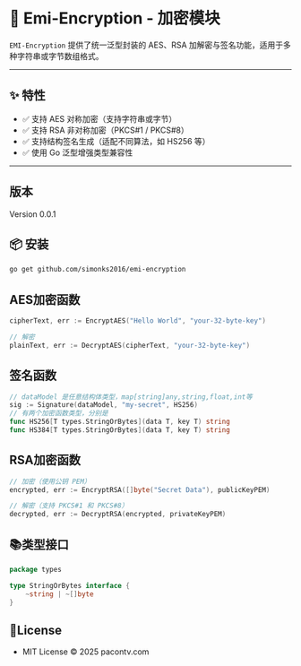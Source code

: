 # 🔐 Emi-Encryption - 加密模块

`EMI-Encryption` 提供了统一泛型封装的 AES、RSA 加解密与签名功能，适用于多种字符串或字节数组格式。

---

## ✨ 特性

- ✅ 支持 AES 对称加密（支持字符串或字节）
- ✅ 支持 RSA 非对称加密（PKCS#1 / PKCS#8）
- ✅ 支持结构签名生成（适配不同算法，如 HS256 等）
- ✅ 使用 Go 泛型增强类型兼容性

---

## 版本
Version 0.0.1

## 📦 安装

```bash
go get github.com/simonks2016/emi-encryption
```

## AES加密函数
```go
cipherText, err := EncryptAES("Hello World", "your-32-byte-key")

// 解密
plainText, err := DecryptAES(cipherText, "your-32-byte-key")
```
## 签名函数
```go
// dataModel 是任意结构体类型，map[string]any,string,float,int等
sig := Signature(dataModel, "my-secret", HS256)
// 有两个加密函数类型，分别是
func HS256[T types.StringOrBytes](data T, key T) string
func HS384[T types.StringOrBytes](data T, key T) string
```

## RSA加密函数
```go
// 加密（使用公钥 PEM）
encrypted, err := EncryptRSA([]byte("Secret Data"), publicKeyPEM)

// 解密（支持 PKCS#1 和 PKCS#8）
decrypted, err := DecryptRSA(encrypted, privateKeyPEM)
```

## 📚类型接口

```go
package types

type StringOrBytes interface {
	~string | ~[]byte
}
```

## 📝License
- MIT License © 2025 pacontv.com
